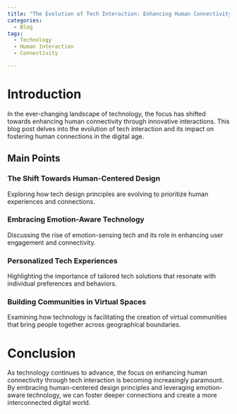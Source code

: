 ```yaml
---
title: "The Evolution of Tech Interaction: Enhancing Human Connectivity"
categories:
  - Blog
tags:
  - Technology
  - Human Interaction
  - Connectivity

---
```


# Introduction
In the ever-changing landscape of technology, the focus has shifted towards enhancing human connectivity through innovative interactions. This blog post delves into the evolution of tech interaction and its impact on fostering human connections in the digital age.

## Main Points
### The Shift Towards Human-Centered Design
Exploring how tech design principles are evolving to prioritize human experiences and connections.

### Embracing Emotion-Aware Technology
Discussing the rise of emotion-sensing tech and its role in enhancing user engagement and connectivity.

### Personalized Tech Experiences
Highlighting the importance of tailored tech solutions that resonate with individual preferences and behaviors.

### Building Communities in Virtual Spaces
Examining how technology is facilitating the creation of virtual communities that bring people together across geographical boundaries.

# Conclusion
As technology continues to advance, the focus on enhancing human connectivity through tech interaction is becoming increasingly paramount. By embracing human-centered design principles and leveraging emotion-aware technology, we can foster deeper connections and create a more interconnected digital world.